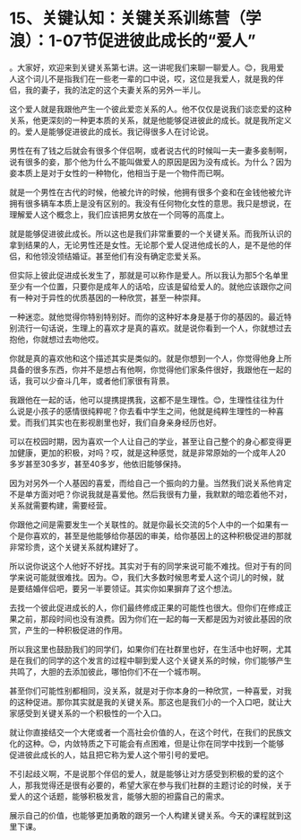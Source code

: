 # 15、关键认知：关键关系训练营（学浪）：1-07节促进彼此成长的“爱人”

。大家好，欢迎来到关键关系第七讲。这一讲呢我们来聊一聊爱人。😊，我用爱人这个词儿不是指我们在一些老一辈的口中说，哎，这位是我爱人，就是我的伴侣，我的妻子，我的法定的这个夫妻关系的另外一半儿。

这个爱人就是我跟他产生一个彼此爱恋关系的人。他不仅仅是说我们谈恋爱的这种关系，他更深刻的一种更本质的关系，就是他能够促进彼此的成长。就是我所定义的。爱人是能够促进彼此的成长。我记得很多人在讨论说。

男性在有了钱之后就会有很多个伴侣啊，或者说古代的时候叫一夫一妻多妾制啊，说有很多的妾，那个他为什么不能叫做爱人的原因是因为没有成长。为什么？因为妾本质上是对于女性的一种物化，他相当于是一个物件而已啊。

就是一个男性在古代的时候，他被允许的时候，他拥有很多个妾和在金钱他被允许拥有很多辆车本质上是没有区别的。我没有任何物化女性的意思。我只是想说，在理解爱人这个概念上，我们应该把男女放在一个同等的高度上。

就是能够促进彼此成长。所以这也是我们非常重要的一个关键关系。而我所认识的拿到结果的人，无论男性还是女性。无论那个爱人促进他成长的人，是不是他的伴侣，和他领没领结婚证。甚至他们有没有确定恋爱关系。

但实际上彼此促进成长发生了，那就是可以称作是爱人。所以我认为那5个名单里至少有一个位置，只要你是成年人的话哈，应该是留给爱人的。就他应该跟你之间有一种对于异性的优质基因的一种欣赏，甚至一种崇拜。

一种迷恋。就他觉得你特别特别好。而你的这种好本身是基于你的基因的。最近特别流行一句话说，生理上的喜欢才是真的喜欢。就是说你看到一个人，你就想过去抱他，你就想过去吻他哎。

你就是真的喜欢他和这个描述其实是类似的。就是你想到一个人，你觉得他身上所具备的很多东西，你并不是想占有他啊，你觉得他们家条件很好，我跟他在一起的话，我可以少奋斗几年，或者他们家很有背景。

我跟他在一起的话，他可以提携提携我，这都不是生理性。😊，生理性往往为什么说是小孩子的感情很纯粹呢？你去看中学生之间，他就是纯粹生理性的一种喜爱。而我们其实也在影视剧里也好，我们自身亲身经历也好。

可以在校园时期，因为喜欢一个人让自己的学业，甚至让自己整个的身心都变得更加健康，更加的积极，对吗？哎，就是这种感觉，就是非常原始的一个成年人20多岁甚至30多岁，甚至40多岁，他依旧能够保持。

因为对另外一个人基因的喜爱，而给自己一个振向的力量。当然我们说关系他肯定不是单方面对吧？你说我就是喜爱他。然后我很有力量，我默默的暗恋着他不对，关系就需要构建，需要经营。

你跟他之间是需要发生一个关联性的。就是你最长交流的5个人中的一个如果有一个是你喜欢的，甚至是他能够给你基因的审美，给你基因上的这种积极促进的那就非常珍贵，这个关键关系就构建好了。

所以说你说这个人他好不好找。其实对于有的同学来说可能不难找。但对于有的同学来说可能就很难找。因为。😊，我们大多数时候思考爱人这个词儿的时候，就是要结婚伴侣吧，要另一半要领证。其实你如果摒弃了这个想法。

去找一个彼此促进成长的人，你们最终修成正果的可能性也很大。但你们在修成正果之前，那段时间也没有浪费。因为你们在一起的每一天都是因为对彼此基因的欣赏，产生的一种积极促进的作用。

所以我这里也鼓励我们的同学们，如果你们在社群里也好，在生活中也好啊，尤其是在我们的同学的这个发言的过程中聊到爱人这个关键关系的时候，你们能够产生共鸣了，大胆的去添加彼此，哪怕你们不在一个城市啊。

甚至你们可能性别都相同，没关系，就是对于你本身的一种欣赏，一种喜爱，对我的这种促进。那你其实就是我的关键关系。那这也是我们小的一个入口吧，就让大家感受到关键关系的一个积极性的一个入口。

就让你直接结交一个大佬或者一个高社会价值的人，在这个时代，在我们的民族文化的这种。😊，内敛特质之下可能会有点困难，但是让你在同学中找到一个能够促进彼此成长的人，姑且把它称为爱人这个带引号的爱吧。

不引起歧义啊，不是说那个伴侣的爱人，就是能够让对方感受到积极的爱的这个人，那我觉得还是很有必要的，希望大家在参与我们社群的主题讨论的时候，关于爱人的这个话题，能够积极发言，能够大胆的袒露自己的需求。

展示自己的价值，也能够更加勇敢的跟另一个人构建关键关系。今天的课程就到这里下课。
